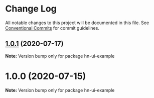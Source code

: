# Change Log

All notable changes to this project will be documented in this file.
See [Conventional Commits](https://conventionalcommits.org) for commit guidelines.

## [1.0.1](https://upcwangying.github.com/hn-ui/hn-ui/compare/hn-ui-example@1.0.0...hn-ui-example@1.0.1) (2020-07-17)

**Note:** Version bump only for package hn-ui-example





# 1.0.0 (2020-07-15)

**Note:** Version bump only for package hn-ui-example
